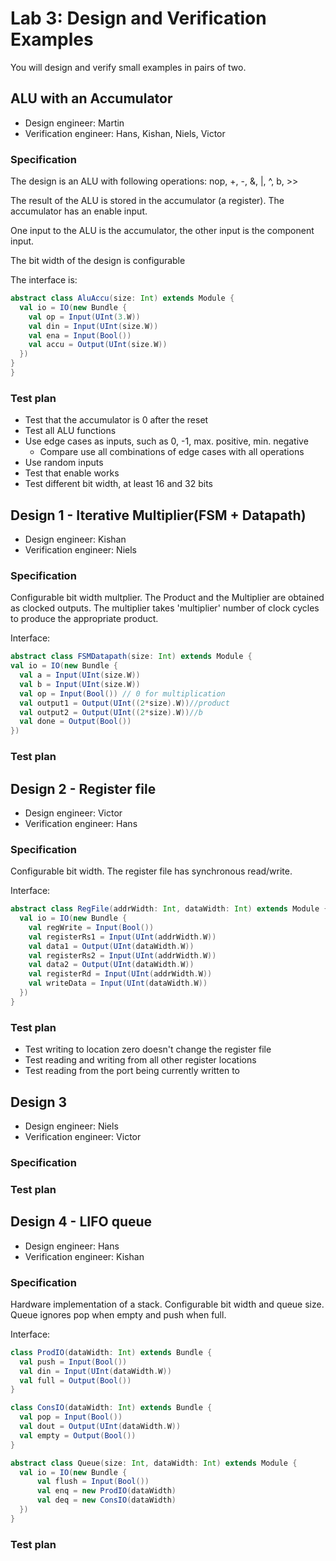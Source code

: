 # Lab 3: Design and Verification Examples

You will design and verify small examples in pairs of two.

## ALU with an Accumulator

 * Design engineer: Martin
 * Verification engineer: Hans, Kishan, Niels, Victor

### Specification

The design is an ALU with following operations: nop, +, -, &, |, ^, b, >>

The result of the ALU is stored in the accumulator (a register).
The accumulator has an enable input.

One input to the ALU is the accumulator, the other input is the component input.

The bit width of the design is configurable

The interface is:

```scala
abstract class AluAccu(size: Int) extends Module {
  val io = IO(new Bundle {
    val op = Input(UInt(3.W))
    val din = Input(UInt(size.W))
    val ena = Input(Bool())
    val accu = Output(UInt(size.W))
  })
}
}
```

### Test plan

 * Test that the accumulator is 0 after the reset
 * Test all ALU functions
 * Use edge cases as inputs, such as 0, -1, max. positive, min. negative
   * Compare use all combinations of edge cases with all operations
 * Use random inputs
 * Test that enable works
 * Test different bit width, at least 16 and 32 bits


## Design 1 - Iterative Multiplier(FSM + Datapath)

 * Design engineer: Kishan
 * Verification engineer: Niels

### Specification
  Configurable bit width multplier.
  The Product and the Multiplier are obtained as clocked outputs.
  The multiplier takes 'multiplier' number of clock cycles to produce the appropriate product.
  
  Interface:
  ```scala
  abstract class FSMDatapath(size: Int) extends Module {
  val io = IO(new Bundle {
    val a = Input(UInt(size.W))
    val b = Input(UInt(size.W))
    val op = Input(Bool()) // 0 for multiplication
    val output1 = Output(UInt((2*size).W))//product
    val output2 = Output(UInt((2*size).W))//b
    val done = Output(Bool())
  })
  ```
### Test plan

## Design 2 - Register file

 * Design engineer: Victor
 * Verification engineer: Hans

### Specification
  Configurable bit width.
  The register file has synchronous read/write.
  
  Interface:
  ```scala
  abstract class RegFile(addrWidth: Int, dataWidth: Int) extends Module {
    val io = IO(new Bundle {
      val regWrite = Input(Bool())
      val registerRs1 = Input(UInt(addrWidth.W))
      val data1 = Output(UInt(dataWidth.W))
      val registerRs2 = Input(UInt(addrWidth.W))
      val data2 = Output(UInt(dataWidth.W))
      val registerRd = Input(UInt(addrWidth.W))
      val writeData = Input(UInt(dataWidth.W))
    })
  }
  ```

### Test plan
 * Test writing to location zero doesn't change the register file
 * Test reading and writing from all other register locations
 * Test reading from the port being currently written to

## Design 3

 * Design engineer: Niels
 * Verification engineer: Victor

### Specification

### Test plan

## Design 4 - LIFO queue

 * Design engineer: Hans
 * Verification engineer: Kishan

### Specification
  Hardware implementation of a stack.
  Configurable bit width and queue size.
  Queue ignores pop when empty and push when full.

  Interface:
  ```scala
  class ProdIO(dataWidth: Int) extends Bundle {
    val push = Input(Bool())
    val din = Input(UInt(dataWidth.W))
    val full = Output(Bool())
  }

  class ConsIO(dataWidth: Int) extends Bundle {
    val pop = Input(Bool())
    val dout = Output(UInt(dataWidth.W))
    val empty = Output(Bool())
  }

  abstract class Queue(size: Int, dataWidth: Int) extends Module {
    val io = IO(new Bundle {
        val flush = Input(Bool())
        val enq = new ProdIO(dataWidth)
        val deq = new ConsIO(dataWidth)
    })
  }
  ```
### Test plan






